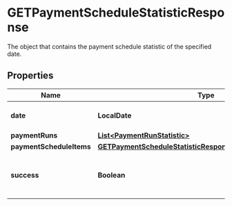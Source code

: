 

# GETPaymentScheduleStatisticResponse

The object that contains the payment schedule statistic of the specified date. 

## Properties

| Name | Type | Description | Notes |
|------------ | ------------- | ------------- | -------------|
|**date** | **LocalDate** | The specified date.  |  [optional] |
|**paymentRuns** | [**List&lt;PaymentRunStatistic&gt;**](PaymentRunStatistic.md) |  |  [optional] |
|**paymentScheduleItems** | [**GETPaymentScheduleStatisticResponsePaymentScheduleItems**](GETPaymentScheduleStatisticResponsePaymentScheduleItems.md) |  |  [optional] |
|**success** | **Boolean** | Returns &#x60;true&#x60; if the request was processed successfully.  |  [optional] |



